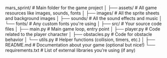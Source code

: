 mars_sprint/                 # Main folder for the game project
│
├── assets/                  # All game resources like images, sounds, fonts
│   ├── images/              # All the sprite sheets and background images
│   ├── sounds/              # All the sound effects and music
│   └── fonts/               # Any custom fonts you're using
│
├── src/                     # Your source code files
│   ├── main.py              # Main game loop, entry point
│   ├── player.py            # Code related to the player character
│   ├── obstacles.py         # Code for obstacle behavior
│   └── utils.py             # Helper functions (collision, timers, etc.)
│
├── README.md                # Documentation about your game (optional but nice!)
└── requirements.txt         # List of external libraries you’re using (if any)
